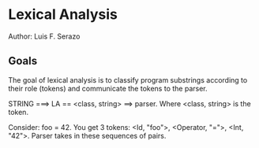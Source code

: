 # Lexical Analysis

Author: Luis F. Serazo

## Goals

The goal of lexical analysis is to classify program substrings according to their role (tokens) 
and communicate the tokens to the parser. 

STRING ===> LA == <class, string> ==> parser. Where <class, string> is the token.

Consider: foo = 42. You get 3 tokens: <Id, "foo">,  <Operator, "=">, <Int, "42">. Parser takes in these sequences of pairs.